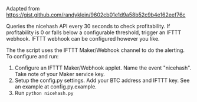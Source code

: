 Adapted from https://gist.github.com/randyklein/9602cb01e1d9a58b52c9b4e162eef76c

Queries the nicehash API every 30 seconds to check profitability. If profitability is 0 or
falls below a configurable threshold, trigger an IFTTT webhook. IFTTT webhook can be 
configured however you like.

The the script uses the IFTTT Maker/Webhook channel to do the alerting.  To configure and run:

1. Configure an IFTTT Maker/Webhook applet. Name the event "nicehash". Take note of your Maker service key.
2. Setup the config.py settings. Add your BTC address and IFTTT key. See an example at config.py.example.
3. Run `python nicehash.py`
